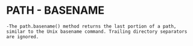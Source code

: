 
# PATH - BASENAME

    -The path.basename() method returns the last portion of a path, similar to the Unix basename command. Trailing directory separators are ignored.